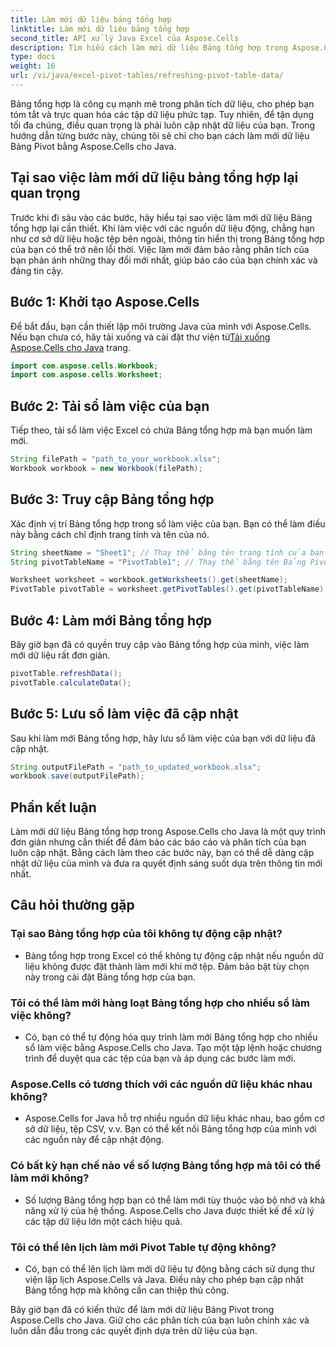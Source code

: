 ```yaml
---
title: Làm mới dữ liệu bảng tổng hợp
linktitle: Làm mới dữ liệu bảng tổng hợp
second_title: API xử lý Java Excel của Aspose.Cells
description: Tìm hiểu cách làm mới dữ liệu Bảng tổng hợp trong Aspose.Cells cho Java. Giữ dữ liệu của bạn được cập nhật dễ dàng.
type: docs
weight: 16
url: /vi/java/excel-pivot-tables/refreshing-pivot-table-data/
---
```


Bảng tổng hợp là công cụ mạnh mẽ trong phân tích dữ liệu, cho phép bạn tóm tắt và trực quan hóa các tập dữ liệu phức tạp. Tuy nhiên, để tận dụng tối đa chúng, điều quan trọng là phải luôn cập nhật dữ liệu của bạn. Trong hướng dẫn từng bước này, chúng tôi sẽ chỉ cho bạn cách làm mới dữ liệu Bảng Pivot bằng Aspose.Cells cho Java.

## Tại sao việc làm mới dữ liệu bảng tổng hợp lại quan trọng

Trước khi đi sâu vào các bước, hãy hiểu tại sao việc làm mới dữ liệu Bảng tổng hợp lại cần thiết. Khi làm việc với các nguồn dữ liệu động, chẳng hạn như cơ sở dữ liệu hoặc tệp bên ngoài, thông tin hiển thị trong Bảng tổng hợp của bạn có thể trở nên lỗi thời. Việc làm mới đảm bảo rằng phân tích của bạn phản ánh những thay đổi mới nhất, giúp báo cáo của bạn chính xác và đáng tin cậy.

## Bước 1: Khởi tạo Aspose.Cells

 Để bắt đầu, bạn cần thiết lập môi trường Java của mình với Aspose.Cells. Nếu bạn chưa có, hãy tải xuống và cài đặt thư viện từ[Tải xuống Aspose.Cells cho Java](https://releases.aspose.com/cells/java/) trang.

```java
import com.aspose.cells.Workbook;
import com.aspose.cells.Worksheet;
```

## Bước 2: Tải sổ làm việc của bạn

Tiếp theo, tải sổ làm việc Excel có chứa Bảng tổng hợp mà bạn muốn làm mới.

```java
String filePath = "path_to_your_workbook.xlsx";
Workbook workbook = new Workbook(filePath);
```

## Bước 3: Truy cập Bảng tổng hợp

Xác định vị trí Bảng tổng hợp trong sổ làm việc của bạn. Bạn có thể làm điều này bằng cách chỉ định trang tính và tên của nó.

```java
String sheetName = "Sheet1"; // Thay thế bằng tên trang tính của bạn
String pivotTableName = "PivotTable1"; // Thay thế bằng tên Bảng Pivot của bạn

Worksheet worksheet = workbook.getWorksheets().get(sheetName);
PivotTable pivotTable = worksheet.getPivotTables().get(pivotTableName);
```

## Bước 4: Làm mới Bảng tổng hợp

Bây giờ bạn đã có quyền truy cập vào Bảng tổng hợp của mình, việc làm mới dữ liệu rất đơn giản.

```java
pivotTable.refreshData();
pivotTable.calculateData();
```

## Bước 5: Lưu sổ làm việc đã cập nhật

Sau khi làm mới Bảng tổng hợp, hãy lưu sổ làm việc của bạn với dữ liệu đã cập nhật.

```java
String outputFilePath = "path_to_updated_workbook.xlsx";
workbook.save(outputFilePath);
```

## Phần kết luận

Làm mới dữ liệu Bảng tổng hợp trong Aspose.Cells cho Java là một quy trình đơn giản nhưng cần thiết để đảm bảo các báo cáo và phân tích của bạn luôn cập nhật. Bằng cách làm theo các bước này, bạn có thể dễ dàng cập nhật dữ liệu của mình và đưa ra quyết định sáng suốt dựa trên thông tin mới nhất.

## Câu hỏi thường gặp

### Tại sao Bảng tổng hợp của tôi không tự động cập nhật?
   - Bảng tổng hợp trong Excel có thể không tự động cập nhật nếu nguồn dữ liệu không được đặt thành làm mới khi mở tệp. Đảm bảo bật tùy chọn này trong cài đặt Bảng tổng hợp của bạn.

### Tôi có thể làm mới hàng loạt Bảng tổng hợp cho nhiều sổ làm việc không?
   - Có, bạn có thể tự động hóa quy trình làm mới Bảng tổng hợp cho nhiều sổ làm việc bằng Aspose.Cells cho Java. Tạo một tập lệnh hoặc chương trình để duyệt qua các tệp của bạn và áp dụng các bước làm mới.

### Aspose.Cells có tương thích với các nguồn dữ liệu khác nhau không?
   - Aspose.Cells for Java hỗ trợ nhiều nguồn dữ liệu khác nhau, bao gồm cơ sở dữ liệu, tệp CSV, v.v. Bạn có thể kết nối Bảng tổng hợp của mình với các nguồn này để cập nhật động.

### Có bất kỳ hạn chế nào về số lượng Bảng tổng hợp mà tôi có thể làm mới không?
   - Số lượng Bảng tổng hợp bạn có thể làm mới tùy thuộc vào bộ nhớ và khả năng xử lý của hệ thống. Aspose.Cells cho Java được thiết kế để xử lý các tập dữ liệu lớn một cách hiệu quả.

### Tôi có thể lên lịch làm mới Pivot Table tự động không?
   - Có, bạn có thể lên lịch làm mới dữ liệu tự động bằng cách sử dụng thư viện lập lịch Aspose.Cells và Java. Điều này cho phép bạn cập nhật Bảng tổng hợp mà không cần can thiệp thủ công.

Bây giờ bạn đã có kiến thức để làm mới dữ liệu Bảng Pivot trong Aspose.Cells cho Java. Giữ cho các phân tích của bạn luôn chính xác và luôn dẫn đầu trong các quyết định dựa trên dữ liệu của bạn.